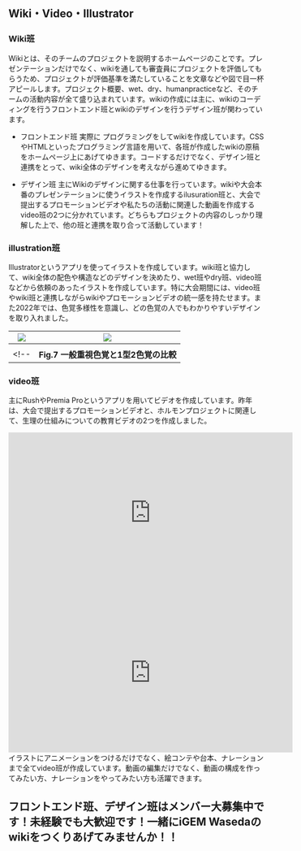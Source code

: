 ## Wiki・Video・Illustrator

### Wiki班
Wikiとは、そのチームのプロジェクトを説明するホームページのことです。プレゼンテーションだけでなく、wikiを通しても審査員にプロジェクトを評価してもらうため、プロジェクトが評価基準を満たしていることを文章などや図で目一杯アピールします。プロジェクト概要、wet、dry、humanpracticeなど、そのチームの活動内容が全て盛り込まれています。wikiの作成には主に、wikiのコーディングを行うフロントエンド班とwikiのデザインを行うデザイン班が関わっています。 

- フロントエンド班 
実際に プログラミングをしてwikiを作成しています。CSSやHTMLといったプログラミング言語を用いて、各班が作成したwikiの原稿をホームページ上にあげてゆきます。コードするだけでなく、デザイン班と連携をとって、wiki全体のデザインを考えながら進めてゆきます。 

- デザイン班 
主にWikiのデザインに関する仕事を行っています。wikiや大会本番のプレゼンテーションに使うイラストを作成するilusuration班と、大会で提出するプロモーションビデオや私たちの活動に関連した動画を作成するvideo班の2つに分かれています。どちらもプロジェクトの内容のしっかり理解した上で、他の班と連携を取り合って活動しています！ 

### illustration班 
Illustratorというアプリを使ってイラストを作成しています。wiki班と協力して、wiki全体の配色や構造などのデザインを決めたり、wet班やdry班、video班などから依頼のあったイラストを作成しています。特に大会期間には、video班やwiki班と連携しながらwikiやプロモーションビデオの統一感を持たせます。また2022年では、色覚多様性を意識し、どの色覚の人でもわかりやすいデザインを取り入れました。 


|![](https://ik.imagekit.io/igemwaseda/igemwaseda-hp/design-1.jpg)|![](https://ik.imagekit.io/igemwaseda/igemwaseda-hp/design-2.jpg)|
|------	| ------ |
|||
<!-- | <b>Fig.7 一般重視色覚と1型2色覚の比較</b> | <b>Fig.8 2型2色覚と3型2色覚の比較</b> | -->
### video班 
主にRushやPremia Proというアプリを用いてビデオを作成しています。昨年は、大会で提出するプロモーションビデオと、ホルモンプロジェクトに関連して、生理の仕組みについての教育ビデオの2つを作成しました。 

<iframe width="560" height="315" src="https://www.youtube.com/embed/WnV8Ap_gFdA" title="YouTube video player" frameborder="0" allow="accelerometer; autoplay; clipboard-write; encrypted-media; gyroscope; picture-in-picture; web-share" allowfullscreen></iframe>

<iframe title="Waseda_Tokyo: Cell-Free-based Detection Platform (2022) - Project Promotion [English]" width="560" height="315" src="https://video.igem.org/videos/embed/8a2a0964-6ee3-4419-a81f-64156ca2b2f2" frameborder="0" allowfullscreen="" sandbox="allow-same-origin allow-scripts allow-popups"></iframe>
イラストにアニメーションをつけるだけでなく、絵コンテや台本、ナレーションまで全てvideo班が作成しています。動画の編集だけでなく、動画の構成を作ってみたい方、ナレーションをやってみたい方も活躍できます。 

## フロントエンド班、デザイン班はメンバー大募集中です！未経験でも大歓迎です！一緒にiGEM Wasedaのwikiをつくりあげてみませんか！！ 
